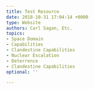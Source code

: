 ```yaml
---
title: Test Resource
date: 2018-10-31 17:04:14 +0000
type: Website
authors: Carl Sagan, Etc.
topics:
- Space Domain
- Capabilities
- Clandestine Capabilities
- Nuclear Escalation
- Deterrence
- Clandestine Capabilities
optional: ''

---
```

